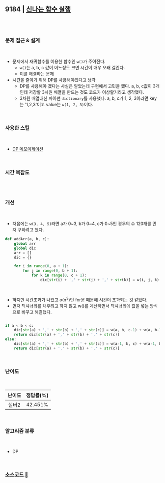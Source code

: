 ## 9184 | <a href="https://www.acmicpc.net/problem/9184">신나는 함수 실행</a>

<br>
<br>

### 문제 접근 & 설계

<br>

- 문제에서 재귀함수를 이용한 함수인 `w()`가 주어진다.
  - `w()`는 a, b, c 값이 어느정도 크면 시간이 매우 오래 걸린다.
  - 이를 해결하는 문제
- 시간을 줄이기 위해 DP를 사용해야겠다고 생각
  - DP를 사용해야 겠다는 사실은 알았는데 구현에서 고민을 했다. a, b, c값이 3개인데 저장할 3차원 배열을 만드는 것도 코드가 이상할거라고 생각했다.
  - 3차원 배열대신 파이썬 `dictionary`를 사용했다. a, b, c가 1, 2, 3이라면 key는 '1,2,3'이고 value는 `w(1, 2, 3)`이다.

<br>

### 사용한 스킬

<br>

- <a href="https://github.com/byhhh2/Coding-Test-Preparations/blob/master/Algorithm/DP%20%EB%A9%94%EB%AA%A8%EC%9D%B4%EC%A0%9C%EC%9D%B4%EC%85%98.md">DP 메모이제이션</a>

<br>

### 시간 복잡도

<br>

<br>

### 개선

<br>

- 처음에는 `w(3, 4, 5)`라면 a가 0~3, b가 0~4, c가 0~5인 경우의 수 120개를 먼저 구하려고 했다.

```python
def addArr(a, b, c):
    global arr
    global dic
    arr = []
    dic = {}

    for i in range(0, a + 1):
        for j in range(0, b + 1):
            for k in range(0, c + 1):
                dic[str(i) + ',' + str(j) + ',' + str(k)] = w(i, j, k)
```

<br>

- 하지만 시간초과가 나왔고 o(n<sup>3</sup>)인 for문 때문에 시간이 초과되는 것 같았다.
- 먼저 딕셔너리를 채우려고 하지 않고 w()를 계산하면서 딕셔너리에 값을 넣는 방식으로 바꾸고 해결했다.

```python

if a < b < c:
    dic[str(a) + ',' + str(b) + ',' + str(c)] = w(a, b, c-1) + w(a, b-1, c-1) - w(a, b-1, c)
    return dic[str(a) + ',' + str(b) + ',' + str(c)]
else:
    dic[str(a) + ',' + str(b) + ',' + str(c)] = w(a-1, b, c) + w(a-1, b-1, c) + w(a-1, b, c-1) - w(a-1, b-1, c-1)
    return dic[str(a) + ',' + str(b) + ',' + str(c)]

```

<br>

### 난이도

<br>

| 난이도 | 정답률(%) |
| :----: | :-------: |
| 실버2  |  42.451%  |

<br>

### 알고리즘 분류

<br>

- DP

<br>

### <a href="https://github.com/byhhh2/Coding-Test-Preparations/blob/master/Python-BAEKJOON/9184.py">소스코드 📃</a>
